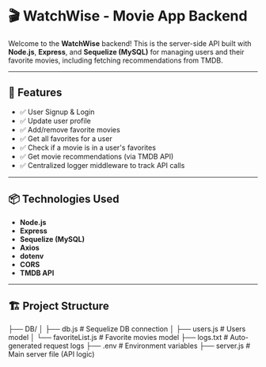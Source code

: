 # 🎬 WatchWise - Movie App Backend

Welcome to the **WatchWise** backend! This is the server-side API built with **Node.js**, **Express**, and **Sequelize (MySQL)** for managing users and their favorite movies, including fetching recommendations from TMDB.

---

## 🚀 Features

- ✅ User Signup & Login
- ✅ Update user profile
- ✅ Add/remove favorite movies
- ✅ Get all favorites for a user
- ✅ Check if a movie is in a user's favorites
- ✅ Get movie recommendations (via TMDB API)
- ✅ Centralized logger middleware to track API calls

---

## 📦 Technologies Used

- **Node.js**
- **Express**
- **Sequelize (MySQL)**
- **Axios**
- **dotenv**
- **CORS**
- **TMDB API**

---

## 🏗️ Project Structure

├── DB/
│ ├── db.js # Sequelize DB connection
│ ├── users.js # Users model
│ └── favoriteList.js # Favorite movies model
├── logs.txt # Auto-generated request logs
├── .env # Environment variables
├── server.js # Main server file (API logic)
